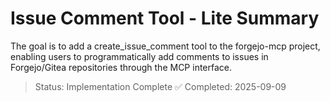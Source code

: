 # Issue Comment Tool - Lite Summary

The goal is to add a create_issue_comment tool to the forgejo-mcp project, enabling users to programmatically add comments to issues in Forgejo/Gitea repositories through the MCP interface.

> Status: Implementation Complete ✅
> Completed: 2025-09-09